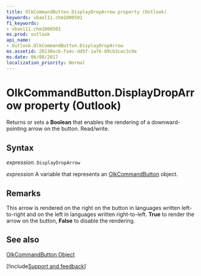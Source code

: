 ```yaml
---
title: OlkCommandButton.DisplayDropArrow property (Outlook)
keywords: vbaol11.chm1000501
f1_keywords:
- vbaol11.chm1000501
ms.prod: outlook
api_name:
- Outlook.OlkCommandButton.DisplayDropArrow
ms.assetid: 20130ecb-fa4c-dd5f-1af6-89cb3cec3c9e
ms.date: 06/08/2017
localization_priority: Normal
---
```



# OlkCommandButton.DisplayDropArrow property (Outlook)

Returns or sets a **Boolean** that enables the rendering of a downward-pointing arrow on the button. Read/write.


## Syntax

_expression_. `DisplayDropArrow`

_expression_ A variable that represents an [OlkCommandButton](Outlook.OlkCommandButton.md) object.


## Remarks

This arrow is rendered on the right on the button in languages written left-to-right and on the left in languages written right-to-left. **True** to render the arrow on the button, **False** to disable the rendering.


## See also


[OlkCommandButton Object](Outlook.OlkCommandButton.md)

[!include[Support and feedback](~/includes/feedback-boilerplate.md)]
